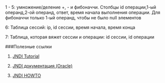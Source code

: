 1 - 5: умножение/деление +, - и фибоначчи. Столбцы id операции,1-ый операнд,2-ой операнд, ответ, время начала выполнения операции. Для фибоначчи только 1-ый операнд, чтобы не было null элементов

6: Таблица сессий: ip, id сессии, время начала, время конца

7: Таблица, которая вяжет сессии и операции: id сессии, id операции

###Полезные ссылки

1. [JNDI Tutorial](https://docs.oracle.com/javase/jndi/tutorial/index.html)

2. [JNDI документация (Oracle)](https://docs.oracle.com/javase/7/docs/technotes/guides/jndi/index.html)

3. [JNDI HOWTO](http://tomcat.apache.org/tomcat-8.0-doc/jndi-resources-howto.html)